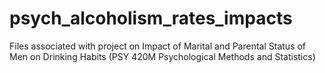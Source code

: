 # psych_alcoholism_rates_impacts
Files associated with project on Impact of Marital and Parental Status of Men on Drinking Habits (PSY 420M Psychological Methods and Statistics)
